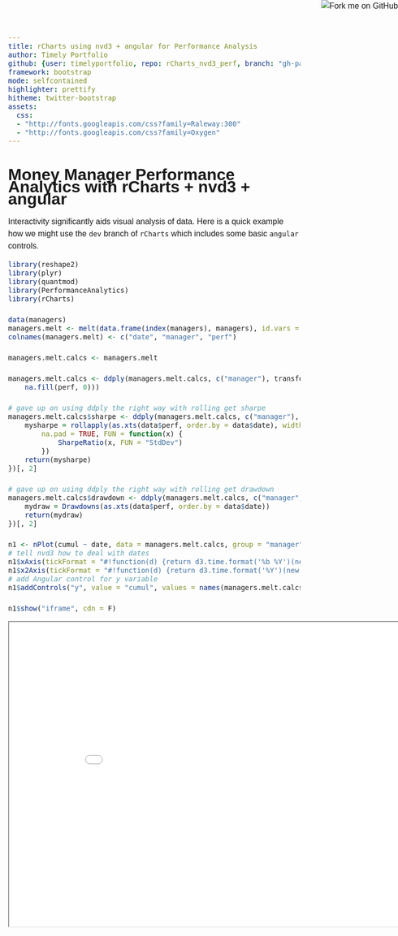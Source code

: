 ```yaml
---
title: rCharts using nvd3 + angular for Performance Analysis
author: Timely Portfolio
github: {user: timelyportfolio, repo: rCharts_nvd3_perf, branch: "gh-pages"}
framework: bootstrap
mode: selfcontained
highlighter: prettify
hitheme: twitter-bootstrap
assets:
  css:
  - "http://fonts.googleapis.com/css?family=Raleway:300"
  - "http://fonts.googleapis.com/css?family=Oxygen"
---
```


<style>
iframe{
  height:600px;
  width:900px;
  margin:auto auto;
}

body{
  font-family: 'Oxygen', sans-serif;
  font-size: 16px;
  line-height: 24px;
}

h1,h2,h3,h4 {
font-family: 'Raleway', sans-serif;
}

.container { width: 900px; }

h3 {
background-color: #D4DAEC;
  text-indent: 100px; 
}

h4 {
text-indent: 100px;
}
</style>
  
<a href="https://github.com/timelyportfolio/rCharts_nvd3_perf"><img style="position: absolute; top: 0; right: 0; border: 0;" src="https://s3.amazonaws.com/github/ribbons/forkme_right_darkblue_121621.png" alt="Fork me on GitHub"></a>

# Money Manager Performance Analytics with rCharts + nvd3 + angular

Interactivity significantly aids visual analysis of data.  Here is a quick example how we might use the `dev` branch of `rCharts` which includes some basic `angular` controls.



```r
library(reshape2)
library(plyr)
library(quantmod)
library(PerformanceAnalytics)
library(rCharts)

data(managers)
managers.melt <- melt(data.frame(index(managers), managers), id.vars = 1)
colnames(managers.melt) <- c("date", "manager", "perf")

managers.melt.calcs <- managers.melt

managers.melt.calcs <- ddply(managers.melt.calcs, c("manager"), transform, cumul = cumprod(1 + 
    na.fill(perf, 0)))

# gave up on using ddply the right way with rolling get sharpe
managers.melt.calcs$sharpe <- ddply(managers.melt.calcs, c("manager"), .fun = function(data) {
    mysharpe = rollapply(as.xts(data$perf, order.by = data$date), width = 36, 
        na.pad = TRUE, FUN = function(x) {
            SharpeRatio(x, FUN = "StdDev")
        })
    return(mysharpe)
})[, 2]

# gave up on using ddply the right way with rolling get drawdown
managers.melt.calcs$drawdown <- ddply(managers.melt.calcs, c("manager"), .fun = function(data) {
    mydraw = Drawdowns(as.xts(data$perf, order.by = data$date))
    return(mydraw)
})[, 2]

n1 <- nPlot(cumul ~ date, data = managers.melt.calcs, group = "manager", type = "lineWithFocusChart")
# tell nvd3 how to deal with dates
n1$xAxis(tickFormat = "#!function(d) {return d3.time.format('%b %Y')(new Date( d * 86400000 ));}!#")
n1$x2Axis(tickFormat = "#!function(d) {return d3.time.format('%Y')(new Date( d * 86400000 ));}!#")
# add Angular control for y variable
n1$addControls("y", value = "cumul", values = names(managers.melt.calcs)[-(1:2)])

n1$show("iframe", cdn = F)
```

<iframe src=assets/fig/unnamed-chunk-1.html seamless></iframe>

